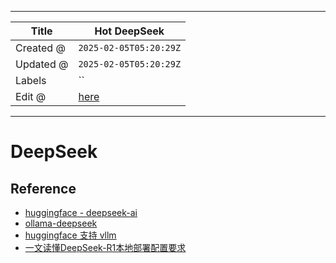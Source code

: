 -----

| Title     | Hot DeepSeek                                          |
| --------- | ----------------------------------------------------- |
| Created @ | `2025-02-05T05:20:29Z`                                |
| Updated @ | `2025-02-05T05:20:29Z`                                |
| Labels    | \`\`                                                  |
| Edit @    | [here](https://github.com/junxnone/aiwiki/issues/496) |

-----

# DeepSeek

## Reference

  - [huggingface - deepseek-ai](https://huggingface.co/deepseek-ai)
  - [ollama-deepseek](https://ollama.com/library/deepseek-r1)
  - [huggingface 支持 vllm](https://github.com/vllm-project/vllm)
  - [一文读懂DeepSeek-R1本地部署配置要求](https://www.53ai.com/news/finetuning/2025020418637.html)
